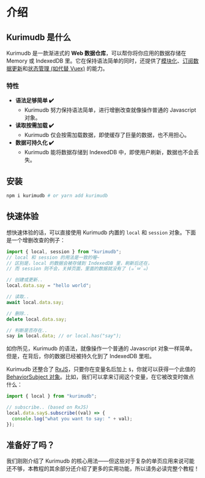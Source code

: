 # 介绍

## Kurimudb 是什么

Kurimudb 是一款渐进式的 **Web 数据仓库**，可以帮你将你应用的数据存储在 Memory 或 IndexedDB 里。它在保持语法简单的同时，还提供了[模块化]()、[订阅数据更新]()和[状态管理 (如代替 Vuex)]() 的能力。

### 特性

- **语法足够简单 ✔️**
  - Kurimudb 努力保持语法简单，进行增删改查就像操作普通的 Javascript 对象。
- **读取按需加载 ✔️**
  - Kurimudb 仅会按需加载数据，即使缓存了巨量的数据，也不用担心。
- **数据可持久化 ✔️**
  - Kurimudb 能将数据存储到 IndexedDB 中，即使用户刷新，数据也不会丢失。

## 安装

```sh
npm i kurimudb # or yarn add kurimudb
```

## 快速体验

想快速体验的话，可以直接使用 Kurimudb 内置的 `local` 和 `session` 对象。下面是一个增删改查的例子：

```js
import { local, session } from "kurimudb";
// local 和 session 的用法是一致的喔~
// 区别是，local 的数据会被存储到 IndexedDB 里，刷新后还在，
// 而 session 则不会，关掉页面，里面的数据就没有了 (๑´ㅂ`๑)

// 创建或更新..
local.data.say = "hello world";

// 读取..
await local.data.say;

// 删除..
delete local.data.say;

// 判断是否存在..
say in local.data; // or local.has("say");
```

如你所见，Kurimudb 的语法，就像操作一个普通的 Javascript 对象一样简单。但是，在背后，你的数据已经被持久化到了 IndexedDB 里啦。

Kurimudb 还整合了 [RxJS](https://rxjs.dev/)，只要你在变量名后加上 `$`，你就可以获得一个此值的 [BehaviorSubject 对象](https://rxjs.dev/guide/subject#behaviorsubject)。比如，我们可以拿来订阅这个变量，在它被改变时做点什么：

```js
import { local } from "kurimudb";

// subscribe.. (based on RxJS)
local.data.say$.subscribe((val) => {
  console.log("what you want to say: " + val);
});
```

## 准备好了吗？

我们刚刚介绍了 Kurimudb 的核心用法——但这些对于复杂的单页应用来说可能还不够，本教程的其余部分还介绍了更多的实用功能，所以请务必读完整个教程！
